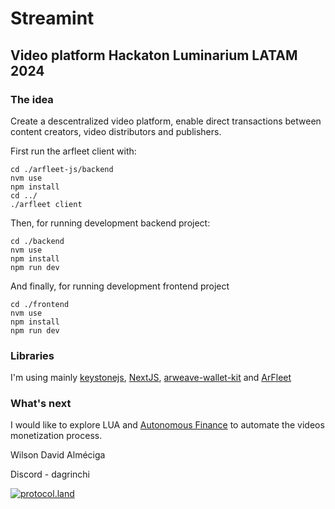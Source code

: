 # Streamint
## Video platform Hackaton Luminarium LATAM 2024

### The idea

Create a descentralized video platform, enable direct transactions between content creators, video distributors and publishers.

First run the arfleet client with:

```
cd ./arfleet-js/backend
nvm use
npm install
cd ../
./arfleet client
```

Then, for running development backend project:


```
cd ./backend
nvm use
npm install
npm run dev
```

And finally, for running development frontend project


```
cd ./frontend
nvm use
npm install
npm run dev
```

### Libraries

I'm using mainly [keystonejs](https://keystonejs.com/), [NextJS](https://nextjs.org/), [arweave-wallet-kit](https://docs.arweavekit.com/wallets/wallet-kit) and [ArFleet](https://github.com/aoacc/arfleet-js)


### What's next

I would like to explore LUA and [Autonomous Finance](https://www.autonomous.finance/) to automate the videos monetization process.


Wilson David Alméciga

Discord - dagrinchi

[![protocol.land](https://arweave.net/eZp8gOeR8Yl_cyH9jJToaCrt2He1PHr0pR4o-mHbEcY)](https://protocol.land/#/repository/e378cae0-a692-4b09-aa82-82196a45d31f)